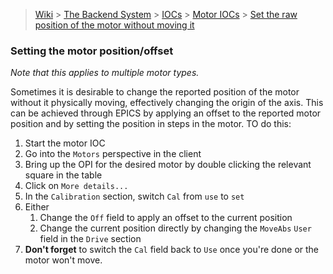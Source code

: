 > [Wiki](Home) > [The Backend System](The-Backend-System) > [IOCs](IOCs) > [Motor IOCs](Motor-IOCs) > [Set the raw position of the motor without moving it](Set-the-raw-position-of-the-motor-without-moving-it)

### Setting the motor position/offset
*Note that this applies to multiple motor types.*

Sometimes it is desirable to change the reported position of the motor without it physically moving, effectively changing the origin of the axis. This can be achieved through EPICS by applying an offset to the reported motor position and by setting the position in steps in the motor. TO do this:

1. Start the motor IOC
1. Go into the `Motors` perspective in the client
1. Bring up the OPI for the desired motor by double clicking the relevant square in the table
1. Click on `More details...`
1. In the `Calibration` section, switch `Cal` from `use` to `set`
1. Either
    1. Change the `Off` field to apply an offset to the current position
    1. Change the current position directly by changing the `MoveAbs` `User` field in the `Drive` section
1. **Don't forget** to switch the `Cal` field back to `Use` once you're done or the motor won't move.


